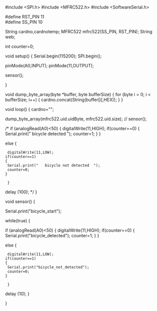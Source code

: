 
#include <SPI.h>
#include <MFRC522.h>
#include <SoftwareSerial.h>


#define RST_PIN         11       
#define SS_PIN          10  

String cardno,cardnotemp;
MFRC522 mfrc522(SS_PIN, RST_PIN); 
String web;

int counter=0;





void setup()
{
  Serial.begin(115200);
   SPI.begin();

  pinMode(A0,INPUT);
  pinMode(11,OUTPUT);

  sensor();
  
}


void dump_byte_array(byte *buffer, byte bufferSize)
{
    for (byte i = 0; i < bufferSize; i++) 
    {
        cardno.concat(String(buffer[i],HEX));
    }
}


void loop()
{
  cardno="";

   dump_byte_array(mfrc522.uid.uidByte, mfrc522.uid.size);
 // sensor();



   /*
   if (analogRead(A0)<50)
  {
     digitalWrite(11,HIGH);
    if(counter==0)
    {
     Serial.print("  bicycle detected   ");
     counter=1;
    }
  }

  else
     {
    
     digitalWrite(11,LOW);
    if(counter==1)
    {
     Serial.print("   bicycle not detected  ");
     counter=0;
    }
    
     }
 delay (100);
 */ 
}


void sensor()
{
  
  Serial.print("bicycle_start");
  
  
  
  while(true)
  {
    
  if (analogRead(A0)<50)
  {
     digitalWrite(11,HIGH);
   if(counter==0)
    {
     Serial.print("bicycle_detected");
     counter=1;
    }
  }

  else
     {
    
     digitalWrite(11,LOW);
    if(counter==1)
    {
     Serial.print("bicycle_not_detected");
     counter=0;
    }
    
     }
     
   delay (10);
    }
     
}
